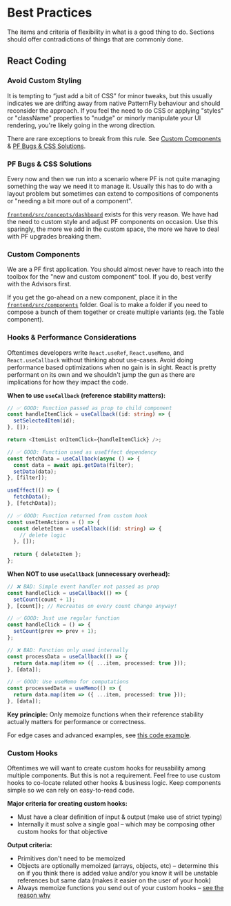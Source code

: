 # Best Practices

The items and criteria of flexibility in what is a good thing to do. Sections should offer contradictions of things that are commonly done.

## React Coding

### Avoid Custom Styling

It is tempting to “just add a bit of CSS” for minor tweaks, but this usually indicates we are drifting away from native PatternFly behaviour and should reconsider the approach. If you feel the need to do CSS or applying "styles" or "className" properties to "nudge" or minorly manipulate your UI rendering, you're likely going in the wrong direction.


There are rare exceptions to break from this rule. See [Custom Components](#custom-components) & [PF Bugs & CSS Solutions](#pf-bugs--css-solutions).

### PF Bugs & CSS Solutions

Every now and then we run into a scenario where PF is not quite managing something the way we need it to manage it. Usually this has to do with a layout problem but sometimes can extend to compositions of components or "needing a bit more out of a component".

[`frontend/src/concepts/dashboard`](../frontend/src/concepts/dashboard) exists for this very reason. We have had the need to custom style and adjust PF components on occasion. Use this sparingly, the more we add in the custom space, the more we have to deal with PF upgrades breaking them.

### Custom Components

We are a PF first application. You should almost never have to reach into the toolbox for the "new and custom component" tool. If you do, best verify with the Advisors first.

If you get the go-ahead on a new component, place it in the [`frontend/src/components`](../frontend/src/components) folder. Goal is to make a folder if you need to compose a bunch of them together or create multiple variants (eg. the Table component).

### Hooks & Performance Considerations

Oftentimes developers write `React.useRef`, `React.useMemo`, and `React.useCallback` without thinking about use-cases. Avoid doing performance based optimizations when no gain is in sight. React is pretty performant on its own and we shouldn't jump the gun as there are implications for how they impact the code.

**When to use `useCallback` (reference stability matters):**

```typescript
// ✅ GOOD: Function passed as prop to child component
const handleItemClick = useCallback((id: string) => {
  setSelectedItem(id);
}, []);

return <ItemList onItemClick={handleItemClick} />;

// ✅ GOOD: Function used as useEffect dependency
const fetchData = useCallback(async () => {
  const data = await api.getData(filter);
  setData(data);
}, [filter]);

useEffect(() => {
  fetchData();
}, [fetchData]);

// ✅ GOOD: Function returned from custom hook
const useItemActions = () => {
  const deleteItem = useCallback((id: string) => {
    // delete logic
  }, []);
  
  return { deleteItem };
};
```

**When NOT to use `useCallback` (unnecessary overhead):**

```typescript
// ❌ BAD: Simple event handler not passed as prop
const handleClick = useCallback(() => {
  setCount(count + 1);
}, [count]); // Recreates on every count change anyway!

// ✅ GOOD: Just use regular function
const handleClick = () => {
  setCount(prev => prev + 1);
};

// ❌ BAD: Function only used internally
const processData = useCallback(() => {
  return data.map(item => ({ ...item, processed: true }));
}, [data]);

// ✅ GOOD: Use useMemo for computations
const processedData = useMemo(() => {
  return data.map(item => ({ ...item, processed: true }));
}, [data]);
```

**Key principle:** Only memoize functions when their reference stability actually matters for performance or correctness.

For edge cases and advanced examples, see [this code example](https://github.com/andrewballantyne/code-examples/blob/main/example3/README.md).

### Custom Hooks

Oftentimes we will want to create custom hooks for reusability among multiple components. But this is not a requirement. Feel free to use custom hooks to co-locate related other hooks & business logic. Keep components simple so we can rely on easy-to-read code.

**Major criteria for creating custom hooks:**

- Must have a clear definition of input & output (make use of strict typing)
- Internally it must solve a single goal – which may be composing other custom hooks for that objective

**Output criteria:**

- Primitives don't need to be memoized
- Objects are optionally memoized (arrays, objects, etc) – determine this on if you think there is added value and/or you know it will be unstable references but same data (makes it easier on the user of your hook)
- Always memoize functions you send out of your custom hooks – [see the reason why](#hooks--performance-considerations)